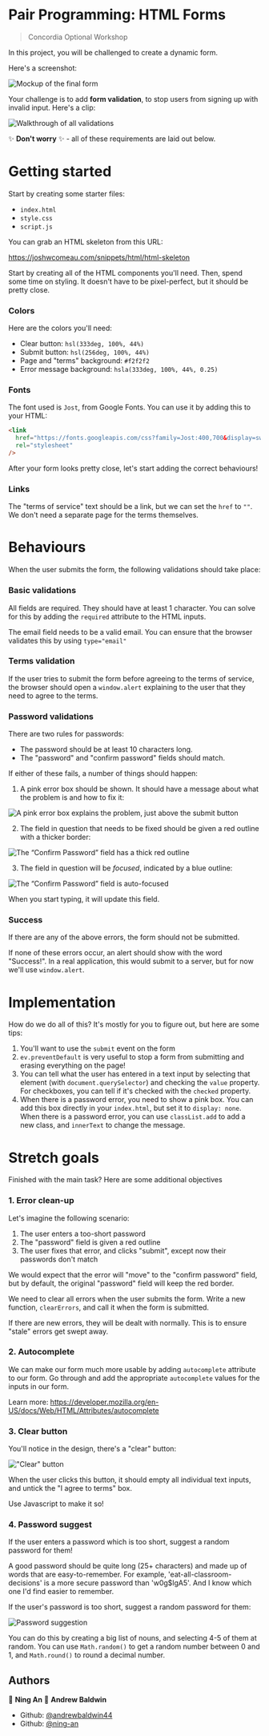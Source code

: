 # Pair Programming: HTML Forms
> Concordia Optional Workshop

In this project, you will be challenged to create a dynamic form.

Here's a screenshot:

![Mockup of the final form](./assets/mockup.png)

Your challenge is to add **form validation**, to stop users from signing up with invalid input. Here's a clip:

![Walkthrough of all validations](./assets/validations.gif)

✨ **Don't worry** ✨ - all of these requirements are laid out below.

# Getting started

Start by creating some starter files:

- `index.html`
- `style.css`
- `script.js`

You can grab an HTML skeleton from this URL:

https://joshwcomeau.com/snippets/html/html-skeleton

Start by creating all of the HTML components you'll need. Then, spend some time on styling. It doesn't have to be pixel-perfect, but it should be pretty close.

### Colors

Here are the colors you'll need:

- Clear button: `hsl(333deg, 100%, 44%)`
- Submit button: `hsl(256deg, 100%, 44%)`
- Page and "terms" background: `#f2f2f2`
- Error message background: `hsla(333deg, 100%, 44%, 0.25)`

### Fonts

The font used is `Jost`, from Google Fonts. You can use it by adding this to your HTML:

```html
<link
  href="https://fonts.googleapis.com/css?family=Jost:400,700&display=swap"
  rel="stylesheet"
/>
```

After your form looks pretty close, let's start adding the correct behaviours!

### Links

The "terms of service" text should be a link, but we can set the `href` to `""`. We don't need a separate page for the terms themselves.

# Behaviours

When the user submits the form, the following validations should take place:

### Basic validations

All fields are required. They should have at least 1 character. You can solve for this by adding the `required` attribute to the HTML inputs.

The email field needs to be a valid email. You can ensure that the browser validates this by using `type="email"`

### Terms validation

If the user tries to submit the form before agreeing to the terms of service, the browser should open a `window.alert` explaining to the user that they need to agree to the terms.

### Password validations

There are two rules for passwords:

- The password should be at least 10 characters long.
- The "password" and "confirm password" fields should match.

If either of these fails, a number of things should happen:

1. A pink error box should be shown. It should have a message about what the problem is and how to fix it:

![A pink error box explains the problem, just above the submit button](./assets/error-box.png)

2. The field in question that needs to be fixed should be given a red outline with a thicker border:

![The “Confirm Password” field has a thick red outline](./assets/input-highlight.png)

3. The field in question will be _focused_, indicated by a blue outline:

![The “Confirm Password” field is auto-focused](./assets/focused.png)

When you start typing, it will update this field.

### Success

If there are any of the above errors, the form should not be submitted.

If none of these errors occur, an alert should show with the word "Success!". In a real application, this would submit to a server, but for now we'll use `window.alert`.

# Implementation

How do we do all of this? It's mostly for you to figure out, but here are some tips:

1. You'll want to use the `submit` event on the form
2. `ev.preventDefault` is very useful to stop a form from submitting and erasing everything on the page!
3. You can tell what the user has entered in a text input by selecting that element (with `document.querySelector`) and checking the `value` property. For checkboxes, you can tell if it's checked with the `checked` property.
4. When there is a password error, you need to show a pink box. You can add this box directly in your `index.html`, but set it to `display: none`. When there is a password error, you can use `classList.add` to add a new class, and `innerText` to change the message.

# Stretch goals

Finished with the main task? Here are some additional objectives

### 1. Error clean-up

Let's imagine the following scenario:

1. The user enters a too-short password
2. The "password" field is given a red outline
3. The user fixes that error, and clicks "submit", except now their passwords don't match

We would expect that the error will "move" to the "confirm password" field, but by default, the original "password" field will keep the red border.

We need to clear all errors when the user submits the form. Write a new function, `clearErrors`, and call it when the form is submitted.

If there are new errors, they will be dealt with normally. This is to ensure "stale" errors get swept away.

### 2. Autocomplete

We can make our form much more usable by adding `autocomplete` attribute to our form. Go through and add the appropriate `autocomplete` values for the inputs in our form.

Learn more: https://developer.mozilla.org/en-US/docs/Web/HTML/Attributes/autocomplete

### 3. Clear button

You'll notice in the design, there's a "clear" button:

!["Clear" button](./assets/clear.png)

When the user clicks this button, it should empty all individual text inputs, and untick the "I agree to terms" box.

Use Javascript to make it so!

### 4. Password suggest

If the user enters a password which is too short, suggest a random password for them!

A good password should be quite long (25+ characters) and made up of words that are easy-to-remember. For example, 'eat-all-classroom-decisions' is a more secure password than 'w0g\$lgA5'. And I know which one I'd find easier to remember.

If the user's password is too short, suggest a random password for them:

![Password suggestion](./assets/suggestion.png)

You can do this by creating a big list of nouns, and selecting 4-5 of them at random. You can use `Math.random()` to get a random number between 0 and 1, and `Math.round()` to round a decimal number.

## Authors

👤 **Ning An**
👤 **Andrew Baldwin**

- Github: [@andrewbaldwin44](https://github.com/andrewbaldwin44)
- Github: [@ning-an](https://github.com/ning-an)
